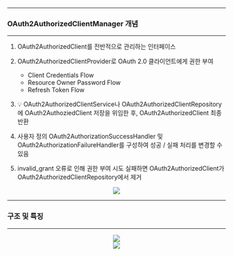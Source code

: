 -----
### OAuth2AuthorizedClientManager 개념
-----
1. OAuth2AuthorizedClient를 전반적으로 관리하는 인터페이스
2. OAuth2AuthorizedClientProvider로 OAuth 2.0 클라이언트에게 권한 부여
   - Client Credentials Flow
   - Resource Owner Password Flow
   - Refresh Token Flow

3. 💡 OAuth2AuthorizedClientService나 OAuth2AuthorizedClientRepository에 OAuth2AuthoziedClient 저장을 위임한 후, OAuth2AuthorizedClient 최종 반환
4. 사용자 정의 OAuth2AuthorizationSuccessHandler 및 OAuth2AuthorizationFailureHandler를 구성하여 성공 / 실패 처리를 변경할 수 있음
5. invalid_grant 오류로 인해 권한 부여 시도 실패하면 OAuth2AuthorizedClient가 OAuth2AuthorizedClientRepository에서 제거

<div align="center">
<img src="https://github.com/user-attachments/assets/1db108f7-1da5-43a8-81d5-5dde286215bd">
</div>

-----
### 구조 및 특징
-----
<div align="center">
<img src="https://github.com/user-attachments/assets/f36eca3d-3c2a-49c0-997b-67111e32c4ac">
</div>

<div align="center">
<img src="https://github.com/user-attachments/assets/8eb416d8-fb76-4a2d-bcb1-ad2001aaa97c">
</div>

